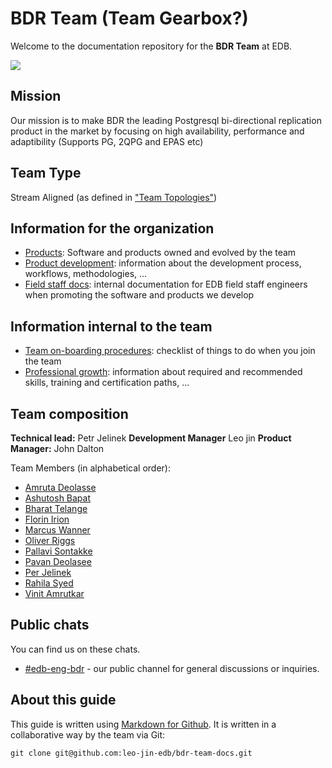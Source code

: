 # BDR Team (Team Gearbox?)
Welcome to the documentation repository for the **BDR Team** at EDB.

![](logo.png)

## Mission

Our mission is to make BDR the leading Postgresql bi-directional replication product in the market by focusing on high availability, performance and adaptibility (Supports PG, 2QPG and EPAS etc)


## Team Type

Stream Aligned (as defined in ["Team Topologies"](https://www.atlassian.com/devops/frameworks/team-topologies))

## Information for the organization

- [Products](md/products.md): Software and products owned and evolved by the team
- [Product development](md/product_development.md): information about the development process, workflows, methodologies, ...
- [Field staff docs](field_staff_docs/README.md): internal documentation for EDB field staff engineers when promoting the software and products we develop

## Information internal to the team

- [Team on-boarding procedures](md/team_onboarding.md): checklist of things to do when you join the team
- [Professional growth](md/professional_growth.md): information about required and recommended skills, training and certification paths, ...

## Team composition

**Technical lead:** Petr Jelinek
**Development Manager** Leo jin
**Product Manager:** John Dalton

Team Members (in alphabetical order):

* [Amruta Deolasse](mailto:amruta.deolasee@enterprisedb.com)
* [Ashutosh Bapat](mailto:ashutosh.bapat@enterprisedb.com)
* [Bharat Telange](mailto:bharat.telange@enterprisedb.com)
* [Florin Irion](mailto:florin.irion@enterprisedb.com)
* [Marcus Wanner](mailto:markus.wanner@enterprisedb.com)
* [Oliver Riggs](mailto:oliver.riggs@enterprisedb.com)
* [Pallavi Sontakke](pallavi.sontakke@enterprisedb.com)
* [Pavan Deolasee](mailto:pavan.deolasee@enterprisedb.com)
* [Per Jelinek](mailto:petr.jelinek@enterprisedb.com)
* [Rahila Syed](mailto:rahila.syed@enterprisedb.com)
* [Vinit Amrutkar](mailto:vinit.amrutkar@enterprisedb.com)

## Public chats

You can find us on these chats.

- [#edb-eng-bdr](https://edb.slack.com/archives/C01HQ599LR3) - our public channel for general discussions or inquiries.

## About this guide

This guide is written using [Markdown for Github](https://docs.github.com/en/github/writing-on-github/basic-writing-and-formatting-syntax).
It is written in a collaborative way by the team via Git:

``` 
git clone git@github.com:leo-jin-edb/bdr-team-docs.git
```
